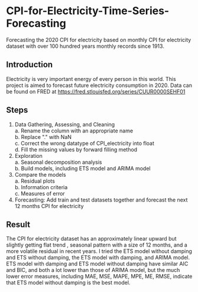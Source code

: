 # CPI-for-Electricity-Time-Series-Forecasting
Forecasting the 2020 CPI for electricity based on monthly CPI for electricity dataset with over 100 hundred years monthly records since 1913.
## Introduction
Electricity is very important energy of every person in this world. This project is aimed to forecast future electricity consumption in 2020. Data can be found on FRED at https://fred.stlouisfed.org/series/CUUR0000SEHF01
## Steps
1. Data Gathering, Assessing, and Cleaning
<br>      a. Rename the column with an appropriate name
<br>      b. Replace "." with NaN
<br>      c. Correct the wrong datatype of CPI_electricity into float
<br>      d. Fill the missing values by forward filling method
2. Exploration
<br>      a. Seasonal decomposition analysis
<br>      b. Build models, including ETS model and ARIMA model
3. Compare the models
<br>      a. Residual plots
<br>      b. Information criteria
<br>      c. Measures of error
4. Forecasting: Add train and test datasets together and forecast the next 12 months CPI for electricity
## Result
The CPI for electricity dataset has an approximately linear upward but slightly getting flat trend , seasonal pattern with a size of 12 months, and a more volatile residual in recent years. I tried the ETS model without damping and ETS without damping, the ETS model with damping, and ARIMA model.
ETS model with damping and ETS model without damping have similar AIC and BIC, and both a lot lower than those of ARIMA model, but the much lower error measures, including MAE, MSE, MAPE, MPE, ME, RMSE, indicate that ETS model without damping is the best model. 
